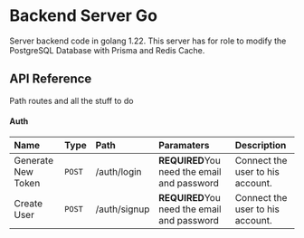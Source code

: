 # Backend Server Go

Server backend code in golang 1.22. This server has for role to modify the PostgreSQL Database with Prisma and Redis Cache.

## API Reference

Path routes and all the stuff to do

#### Auth
|Name|Type|Path|Paramaters|Description|
|:---|:---|:---|:---------|:----------|
|Generate New Token|`POST`|/auth/login|**REQUIRED**You need the email and password|Connect the user to his account.|
|Create User|`POST`|/auth/signup|**REQUIRED**You need the email and password|Connect the user to his account.|

